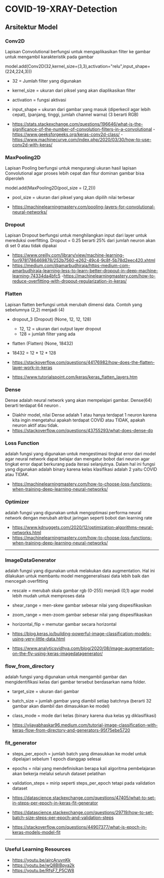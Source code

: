 # COVID-19-XRAY-Detection

## Arsitektur Model

### Conv2D
Lapisan Convolutional berfungsi untuk mengaplikasikan filter ke gambar untuk mengambil karakteristik pada gambar

model.add(Conv2D(32,kernel_size=(3,3),activation="relu",input_shape=(224,224,3)))
- 32 = Jumlah filter yang digunakan
- kernel_size = ukuran dari piksel yang akan diaplikasikan filter
- activation = fungsi aktivasi
- input_shape = ukuran dari gambar yang masuk (diperkecil agar lebih cepat), (panjang, tinggi, jumlah channel warna) (3 berarti RGB)

- https://stats.stackexchange.com/questions/196646/what-is-the-significance-of-the-number-of-convolution-filters-in-a-convolutional
-https://www.geeksforgeeks.org/keras-conv2d-class/
-https://www.machinecurve.com/index.php/2020/03/30/how-to-use-conv2d-with-keras/

### MaxPooling2D
Lapisan Pooling berfungsi untuk mengurangi ukuran hasil lapisan Convolutional agar proses lebih cepat dan fitur dominan gambar bisa diperoleh

model.add(MaxPooling2D(pool_size = (2,2)))
- pool_size = ukuran dari piksel yang akan dipilih nilai terbesar

- https://machinelearningmastery.com/pooling-layers-for-convolutional-neural-networks/

### Dropout
Lapisan Dropout berfungsi untuk menghilangkan input dari layer untuk mereduksi overfitting. Dropout = 0.25 berarti 25% dari jumlah neuron akan di set 0 atau tidak dipakai
 - https://www.oreilly.com/library/view/machine-learning-for/9781786469878/252b7560-e262-49c4-9c8f-5b78d2eec420.xhtml
 - https://medium.com/@amarbudhiraja/https-medium-com-amarbudhiraja-learning-less-to-learn-better-dropout-in-deep-machine-learning-74334da4bfc5
 -https://machinelearningmastery.com/how-to-reduce-overfitting-with-dropout-regularization-in-keras/

### Flatten
Lapisan flatten berfungsi untuk merubah dimensi data. Contoh yang sebelumnya (2,2) menjadi (4)
- dropout_3 (Dropout)          (None, 12, 12, 128) 
    - 12, 12 = ukuran dari output layer dropout
    - 128 = jumlah filter yang ada
- flatten (Flatten)            (None, 18432)
- 18432 = 12 * 12 * 128

- https://stackoverflow.com/questions/44176982/how-does-the-flatten-layer-work-in-keras
- https://www.tutorialspoint.com/keras/keras_flatten_layers.htm


### Dense
Dense adalah neural network yang akan mempelajari gambar. Dense(64) berarti terdapat 64 neuron
.
- Diakhir model, nilai Dense adalah 1 atau hanya terdapat 1 neuron karena kita ingin mengetahui apakah terdapat COVID atau TIDAK, apakah neuron aktif atau tidak.
- https://stackoverflow.com/questions/43755293/what-does-dense-do

### Loss Function
adalah fungsi yang digunakan untuk mengestimasi tingkat error dari model agar neural network dapat belajar dan mengatur bobot dari neuron agar tingkat error dapat berkurang pada iterasi selanjutnya. Dalam hal ini fungsi yang digunakan adalah binary karena kelas klasifikasi adalah 2 yaitu COVID atau TIDAK.

- https://machinelearningmastery.com/how-to-choose-loss-functions-when-training-deep-learning-neural-networks/

### Optimizer
adalah fungsi yang digunakan untuk mengoptimasi performa neural network dengan merubah atribut jaringan seperti bobot dan learning rate
- https://www.kdnuggets.com/2020/12/optimization-algorithms-neural-networks.html
- https://machinelearningmastery.com/how-to-choose-loss-functions-when-training-deep-learning-neural-networks/

---
### ImageDataGenerator
adalah fungsi yang digunakan untuk melakukan data augmentation. Hal ini dilakukan untuk membantu model menggeneralisasi data lebih baik dan mencegah overfitting
- rescale = merubah skala gambar rgb (0-255) menjadi (0,1) agar model lebih mudah untuk memproses data
- shear_range = men-skew gambar sebesar nilai yang dispesifikasikan
- zoom_range = men-zoom gambar sebesar nilai yang dispesifikasikan
- horizontal_flip = memutar gambar secara horizontal

- https://blog.keras.io/building-powerful-image-classification-models-using-very-little-data.html
- https://www.analyticsvidhya.com/blog/2020/08/image-augmentation-on-the-fly-using-keras-imagedatagenerator/

### flow_from_directory
adalah fungsi yang digunakan untuk mengambil gambar dan mengidentifikasi kelas dari gambar tersebut berdasarkan nama folder. 
- target_size = ukuran dari gambar
- batch_size = jumlah gambar yang diambil setiap batchnya (berarti 32 gambar akan diambil dan dimasukkan ke model)
- class_mode = mode dari kelas (binary karena dua kelas yg diklasifikasi)

- https://vijayabhaskar96.medium.com/tutorial-image-classification-with-keras-flow-from-directory-and-generators-95f75ebe5720

### fit_generator
- steps_per_epoch = jumlah batch yang dimasukkan ke model untuk dipelajari sebelum 1 epoch dianggap selesai
- epochs = nilai yang mendefinisikan berapa kali algoritma pembelajaran akan bekerja melalui seluruh dataset pelatihan 
- validation_steps = mirip seperti steps_per_epoch tetapi pada validation dataset

- https://datascience.stackexchange.com/questions/47405/what-to-set-in-steps-per-epoch-in-keras-fit-generator
- https://datascience.stackexchange.com/questions/29719/how-to-set-batch-size-steps-per-epoch-and-validation-steps
- https://stackoverflow.com/questions/44907377/what-is-epoch-in-keras-models-model-fit

---
### Useful Learning Resources

- https://youtu.be/aircAruvnKk
- https://youtu.be/wQ8BIBpya2k
- https://youtu.be/RfsF7_P5CW8
